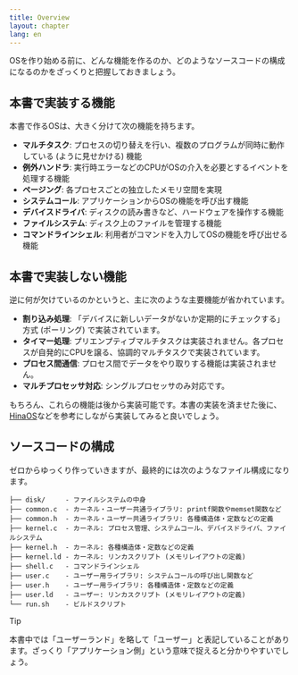 ```yaml
---
title: Overview
layout: chapter
lang: en
---
```


OSを作り始める前に、どんな機能を作るのか、どのようなソースコードの構成になるのかをざっくりと把握しておきましょう。

## 本書で実装する機能

本書で作るOSは、大きく分けて次の機能を持ちます。

- **マルチタスク**: プロセスの切り替えを行い、複数のプログラムが同時に動作している (ように見せかける) 機能
- **例外ハンドラ**: 実行時エラーなどのCPUがOSの介入を必要とするイベントを処理する機能
- **ページング**: 各プロセスごとの独立したメモリ空間を実現
- **システムコール**: アプリケーションからOSの機能を呼び出す機能
- **デバイスドライバ**: ディスクの読み書きなど、ハードウェアを操作する機能
- **ファイルシステム**: ディスク上のファイルを管理する機能
- **コマンドラインシェル**: 利用者がコマンドを入力してOSの機能を呼び出せる機能

## 本書で実装しない機能

逆に何が欠けているのかというと、主に次のような主要機能が省かれています。

- **割り込み処理**: 「デバイスに新しいデータがないか定期的にチェックする」方式 (ポーリング) で実装されています。
- **タイマー処理**: プリエンプティブマルチタスクは実装されません。各プロセスが自発的にCPUを譲る、協調的マルチタスクで実装されています。
- **プロセス間通信**: プロセス間でデータをやり取りする機能は実装されません。
- **マルチプロセッサ対応**: シングルプロセッサのみ対応です。

もちろん、これらの機能は後から実装可能です。本書の実装を済ませた後に、[HinaOS](https://github.com/nuta/microkernel-book)などを参考にしながら実装してみると良いでしょう。

## ソースコードの構成

ゼロからゆっくり作っていきますが、最終的には次のようなファイル構成になります。

```
├── disk/     - ファイルシステムの中身
├── common.c  - カーネル・ユーザー共通ライブラリ: printf関数やmemset関数など
├── common.h  - カーネル・ユーザー共通ライブラリ: 各種構造体・定数などの定義
├── kernel.c  - カーネル: プロセス管理、システムコール、デバイスドライバ、ファイルシステム
├── kernel.h  - カーネル: 各種構造体・定数などの定義
├── kernel.ld - カーネル: リンカスクリプト (メモリレイアウトの定義)
├── shell.c   - コマンドラインシェル
├── user.c    - ユーザー用ライブラリ: システムコールの呼び出し関数など
├── user.h    - ユーザー用ライブラリ: 各種構造体・定数などの定義
├── user.ld   - ユーザー: リンカスクリプト (メモリレイアウトの定義)
└── run.sh    - ビルドスクリプト
```

> [!TIP]
>
> 本書中では「ユーザーランド」を略して「ユーザー」と表記していることがあります。ざっくり「アプリケーション側」という意味で捉えると分かりやすいでしょう。
